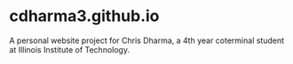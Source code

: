 # cdharma3.github.io

A personal website project for Chris Dharma, a 4th year coterminal student at Illinois Institute of Technology.
